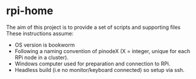 # rpi-home
The aim of this project is to provide a set of scripts and supporting files
These instructions assume:
 - OS version is bookworm
 - Following a naming convention of pinodeX (X = integer, unique for each RPi node in a cluster).
 - Windows computer used for preparation and connection to RPi.
 - Headless build (i.e no monitor/keyboard connected) so setup via ssh.
